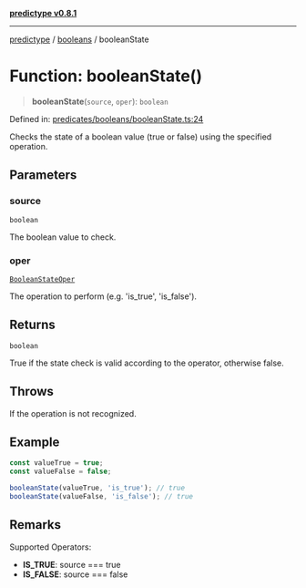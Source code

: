 [**predictype v0.8.1**](../../README.md)

***

[predictype](../../modules.md) / [booleans](../README.md) / booleanState

# Function: booleanState()

> **booleanState**(`source`, `oper`): `boolean`

Defined in: [predicates/booleans/booleanState.ts:24](https://github.com/maduhaime/predictype/blob/2310adbaccb6fbc00cdab8e345e79bd5b09e40f5/src/predicates/booleans/booleanState.ts#L24)

Checks the state of a boolean value (true or false) using the specified operation.

## Parameters

### source

`boolean`

The boolean value to check.

### oper

[`BooleanStateOper`](../enums/type-aliases/BooleanStateOper.md)

The operation to perform (e.g. 'is_true', 'is_false').

## Returns

`boolean`

True if the state check is valid according to the operator, otherwise false.

## Throws

If the operation is not recognized.

## Example

```ts
const valueTrue = true;
const valueFalse = false;

booleanState(valueTrue, 'is_true'); // true
booleanState(valueFalse, 'is_false'); // true
```

## Remarks

Supported Operators:
- **IS_TRUE**: source === true
- **IS_FALSE**: source === false
